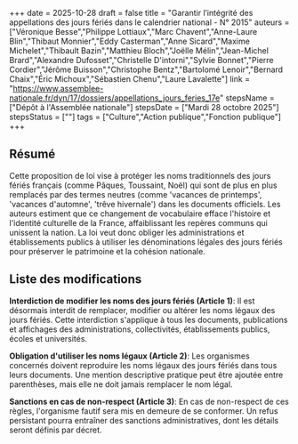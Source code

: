 +++
date = 2025-10-28
draft = false
title = "Garantir l’intégrité des appellations des jours fériés dans le calendrier national - N° 2015"
auteurs = ["Véronique Besse","Philippe Lottiaux","Marc Chavent","Anne-Laure Blin","Thibaut Monnier","Eddy Casterman","Anne Sicard","Maxime Michelet","Thibault Bazin","Matthieu Bloch","Joëlle Mélin","Jean-Michel Brard","Alexandre Dufosset","Christelle D'intorni","Sylvie Bonnet","Pierre Cordier","Jérôme Buisson","Christophe Bentz","Bartolomé Lenoir","Bernard Chaix","Éric Michoux","Sébastien Chenu","Laure Lavalette"]
link = "https://www.assemblee-nationale.fr/dyn/17/dossiers/appellations_jours_feries_17e"
stepsName = ["Dépôt à l'Assemblée nationale"]
stepsDate = ["Mardi 28 octobre 2025"]
stepsStatus = [""]
tags = ["Culture","Action publique","Fonction publique"]
+++

## Résumé

Cette proposition de loi vise à protéger les noms traditionnels des jours fériés français (comme Pâques, Toussaint, Noël) qui sont de plus en plus remplacés par des termes neutres (comme 'vacances de printemps', 'vacances d'automne', 'trêve hivernale') dans les documents officiels. Les auteurs estiment que ce changement de vocabulaire efface l'histoire et l'identité culturelle de la France, affaiblissant les repères communs qui unissent la nation. La loi veut donc obliger les administrations et établissements publics à utiliser les dénominations légales des jours fériés pour préserver le patrimoine et la cohésion nationale.

## Liste des modifications

**Interdiction de modifier les noms des jours fériés (Article 1)**: Il est désormais interdit de remplacer, modifier ou altérer les noms légaux des jours fériés. Cette interdiction s'applique à tous les documents, publications et affichages des administrations, collectivités, établissements publics, écoles et universités.

**Obligation d'utiliser les noms légaux (Article 2)**: Les organismes concernés doivent reproduire les noms légaux des jours fériés dans tous leurs documents. Une mention descriptive pratique peut être ajoutée entre parenthèses, mais elle ne doit jamais remplacer le nom légal.

**Sanctions en cas de non-respect (Article 3)**: En cas de non-respect de ces règles, l'organisme fautif sera mis en demeure de se conformer. Un refus persistant pourra entraîner des sanctions administratives, dont les détails seront définis par décret.

